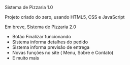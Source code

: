 Sistema de Pizzaria 1.0

Projeto criado do zero, usando HTML5, CSS e JavaScript

Em breve, Sistema de Pizzaria 2.0

- Botão Finalizar funcionando 
- Sistema informa detalhes do pedido
- Sistema informa previsão de entrega
- Novas funções no site ( Menu, Sobre e Contato)
- E muito mais 



